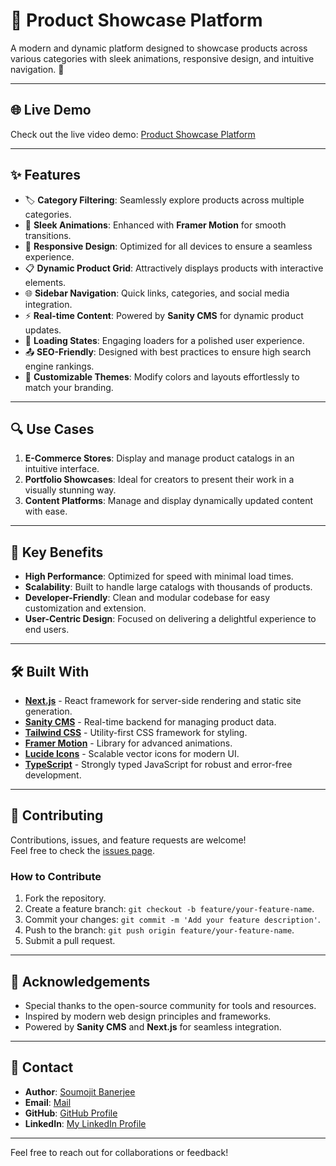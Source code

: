 # 🌟 Product Showcase Platform

A modern and dynamic platform designed to showcase products across various categories with sleek animations, responsive design, and intuitive navigation. 🚀  

---

## 🌐 Live Demo

Check out the live video demo: [Product Showcase Platform](https://shorturl.at/R9FUV)  

---

## ✨ Features

- 🏷️ **Category Filtering**: Seamlessly explore products across multiple categories.
- 🎨 **Sleek Animations**: Enhanced with **Framer Motion** for smooth transitions.
- 📱 **Responsive Design**: Optimized for all devices to ensure a seamless experience.
- 📋 **Dynamic Product Grid**: Attractively displays products with interactive elements.
- 🌐 **Sidebar Navigation**: Quick links, categories, and social media integration.
- ⚡ **Real-time Content**: Powered by **Sanity CMS** for dynamic product updates.
- 🔄 **Loading States**: Engaging loaders for a polished user experience.
- 📤 **SEO-Friendly**: Designed with best practices to ensure high search engine rankings.
- 🌟 **Customizable Themes**: Modify colors and layouts effortlessly to match your branding.

---

## 🔍 Use Cases

1. **E-Commerce Stores**: Display and manage product catalogs in an intuitive interface.
2. **Portfolio Showcases**: Ideal for creators to present their work in a visually stunning way.
3. **Content Platforms**: Manage and display dynamically updated content with ease.

---

## 🚀 Key Benefits

- **High Performance**: Optimized for speed with minimal load times.
- **Scalability**: Built to handle large catalogs with thousands of products.
- **Developer-Friendly**: Clean and modular codebase for easy customization and extension.
- **User-Centric Design**: Focused on delivering a delightful experience to end users.

---

## 🛠️ Built With

- **[Next.js](https://nextjs.org/)** - React framework for server-side rendering and static site generation.
- **[Sanity CMS](https://www.sanity.io/)** - Real-time backend for managing product data.
- **[Tailwind CSS](https://tailwindcss.com/)** - Utility-first CSS framework for styling.
- **[Framer Motion](https://www.framer.com/motion/)** - Library for advanced animations.
- **[Lucide Icons](https://lucide.dev/)** - Scalable vector icons for modern UI.
- **[TypeScript](https://www.typescriptlang.org/)** - Strongly typed JavaScript for robust and error-free development.

---

## 🤝 Contributing

Contributions, issues, and feature requests are welcome!  
Feel free to check the [issues page](https://github.com/your-repo/issues).  

### How to Contribute

1. Fork the repository.
2. Create a feature branch: `git checkout -b feature/your-feature-name`.
3. Commit your changes: `git commit -m 'Add your feature description'`.
4. Push to the branch: `git push origin feature/your-feature-name`.
5. Submit a pull request.

---

## 📌 Acknowledgements

- Special thanks to the open-source community for tools and resources.
- Inspired by modern web design principles and frameworks.
- Powered by **Sanity CMS** and **Next.js** for seamless integration.

---

## 📧 Contact

- **Author**: [Soumojit Banerjee](https://github.com/masterSoumojit007)  
- **Email**: [Mail](soumojitbanerjee22@gmail.com) 
- **GitHub**: [GitHub Profile](https://github.com/masterSoumojit007)  
- **LinkedIn**: [My LinkedIn Profile](https://www.linkedin.com/in/soumojit-banerjee-4914b3228/)  

---

Feel free to reach out for collaborations or feedback!
